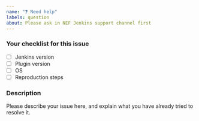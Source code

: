 ```yaml
---
name: "❓ Need help"
labels: question
about: Please ask in NEF Jenkins support channel first
---
```


### Your checklist for this issue

- [ ] Jenkins version
- [ ] Plugin version
- [ ] OS
- [ ] Reproduction steps

<!--
Put an `x` into the [ ] to show you have filled the information below
Describe your issue below
-->

### Description

Please describe your issue here, and explain what you have already tried to resolve it.
